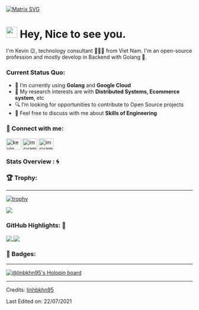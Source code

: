 [![Matrix SVG](https://raw.githubusercontent.com/rodrigograca31/rodrigograca31/master/matrix.svg)](https://www.youtube.com/watch?v=SDkAGkd4NLc) 

<h1><img src="https://emojis.slackmojis.com/emojis/images/1531849430/4246/blob-sunglasses.gif?1531849430" width="30"/> Hey, Nice to see you.</h1>

I'm Kevin 😉, technology consultant 👨🏻‍💻 from Viet Nam. I'm an open-source profession and mostly develop in Backend with Golang 🐍.

### Current Status Quo:

- 🌱 I’m currently using <strong>Golang</strong> and <strong>Google Cloud</strong>
- 🤔 My research interests are with <strong>Distributed Systems, Ecommerce system</strong>, etc
- 🔍 I’m looking for opportunities to contribute to Open Source projects
- 💬 Feel free to discuss with me about <strong>Skills of Engineering</strong>

### 👀 Connect with me:
<p align="left">
<a href="https://www.linkedin.com/in/linh-kevin-bb053a118/" target="blank"><img align="center" src="https://raw.githubusercontent.com/rahuldkjain/github-profile-readme-generator/master/src/images/icons/Social/linked-in-alt.svg" alt="kevin" height="30" width="40" /></a>
<a href="https://dev.to/linhbkhn95" target="blank"><img align="center" src="https://raw.githubusercontent.com/rahuldkjain/github-profile-readme-generator/master/src/images/icons/Social/devto.svg" alt="imcvampire" height="30" width="40" /></a>
<a href="https://leetcode.com/bao_linh/" target="blank"><img align="center" src="https://raw.githubusercontent.com/rahuldkjain/github-profile-readme-generator/master/src/images/icons/Social/leet-code.svg" alt="imcvampire" height="30" width="40" /></a>
</p>

### Stats Overview : :cyclone:


### 🏆 Trophy:
---
[![trophy](https://github-profile-trophy.vercel.app/?username=linhbkhn95&theme=gruvbox&no-frame=true&no-bg=true)](https://github.com/ryo-ma/github-profile-trophy)

<img align="center" src="https://github-readme-stats.vercel.app/api?username=linhbkhn95&show_icons=true&count_private=true&hide=stars&include_all_commits=false&theme=material-palenight" />


### GitHub Highlights: :blossom:
<a href="">
  <img align="center" src="https://github-readme-stats.vercel.app/api/top-langs/?username=linhbkhn95&langs_count=8&layout=compact&theme=material-palenight&hide=html,Tcl" />
</a>
<a href="">
  <img align="center" src="http://github-readme-streak-stats.herokuapp.com?user=linhbkhn95&theme=material-palenight"/>
</a>

### 📛 Badges:
---
[![@linbkhn95's Holopin board](https://holopin.io/api/user/board?user=linhbkhn95)](https://holopin.io/@linhbkhn95)

-----
Credits: [linhbkhn95](https://github.com/linhbkhn95)

Last Edited on: 22/07/2021
